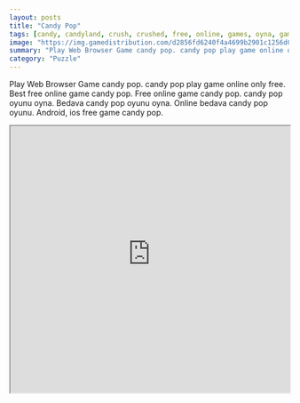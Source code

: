 ```yaml
---
layout: posts
title: "Candy Pop"
tags: [candy, candyland, crush, crushed, free, online, games, oyna, game, free, games, play, play, games]
image: "https://img.gamedistribution.com/d2856fd6240f4a4699b2901c1256d013-512x384.jpeg"
summary: "Play Web Browser Game candy pop. candy pop play game online only free. Best free online game candy pop. Free online game candy pop. candy pop oyunu oyna. Bedava candy pop oyunu oyna. Online bedava candy pop oyunu. Android, ios free game candy pop."
category: "Puzzle"
---
```


Play Web Browser Game candy pop. candy pop play game online only free. Best free online game candy pop. Free online game candy pop. candy pop oyunu oyna. Bedava candy pop oyunu oyna. Online bedava candy pop oyunu. Android, ios free game candy pop.

<iframe width="100%" height="480px;" src="https://html5.gamedistribution.com/d2856fd6240f4a4699b2901c1256d013/"></iframe>